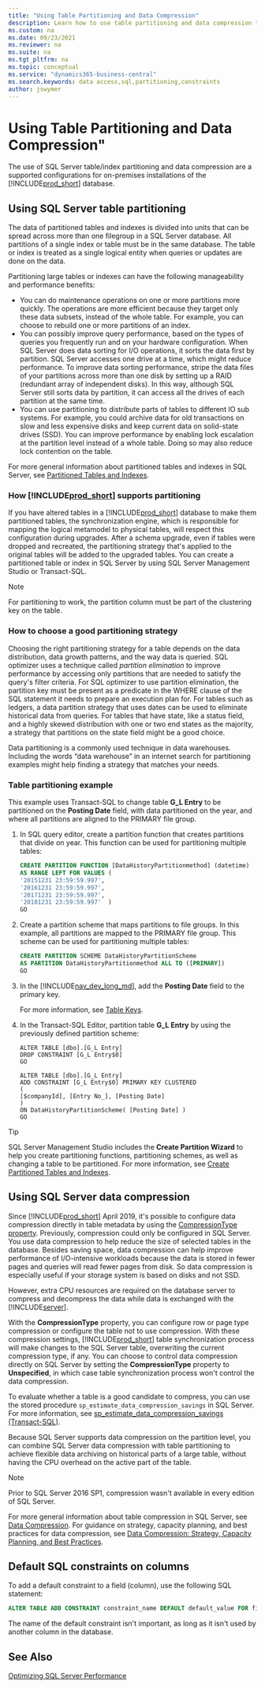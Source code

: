 ```yaml
---
title: "Using Table Partitioning and Data Compression"
description: Learn how to use table partitioning and data compression to improve data access performance in Business Central online.
ms.custom: na
ms.date: 09/23/2021
ms.reviewer: na
ms.suite: na
ms.tgt_pltfrm: na
ms.topic: conceptual
ms.service: "dynamics365-business-central"
ms.search.keywords: data access,sql,partitioning,constraints
author: jswymer
---
```

# Using Table Partitioning and Data Compression"

The use of SQL Server table/index partitioning and data compression are a supported configurations for on-premises installations of the [!INCLUDE[prod_short](../developer/includes/prod_short.md)] database. 

## <a name="TablePartitioning"></a>Using SQL Server table partitioning
The data of partitioned tables and indexes is divided into units that can be spread across more than one filegroup in a SQL Server database. All partitions of a single index or table must be in the same database. The table or index is treated as a single logical entity when queries or updates are done on the data.

Partitioning large tables or indexes can have the following manageability and performance benefits:

- You can do maintenance operations on one or more partitions more quickly. The operations are more efficient because they target only these data subsets, instead of the whole table. For example, you can choose to rebuild one or more partitions of an index.
- You can possibly improve query performance, based on the types of queries you frequently run and on your hardware configuration. When SQL Server does data sorting for I/O operations, it sorts the data first by partition. SQL Server accesses one drive at a time, which might reduce performance. To improve data sorting performance, stripe the data files of your partitions across more than one disk by setting up a RAID (redundant array of independent disks). In this way, although SQL Server still sorts data by partition, it can access all the drives of each partition at the same time.
- You can use partitioning to distribute parts of tables to different IO sub systems. For example, you could archive data for old transactions on slow and less expensive disks and keep current data on solid-state drives (SSD).
You can improve performance by enabling lock escalation at the partition level instead of a whole table. Doing so may also reduce lock contention on the table.

For more general information about partitioned tables and indexes in SQL Server, see [Partitioned Tables and Indexes](/sql/relational-databases/partitions/partitioned-tables-and-indexes).

### How [!INCLUDE[prod_short](../developer/includes/prod_short.md)] supports partitioning

If you have altered tables in a [!INCLUDE[prod_short](../developer/includes/prod_short.md)] database to make them partitioned tables, the synchronization engine, which is responsible for mapping the logical metamodel to physical tables, will respect this configuration during upgrades. After a schema upgrade, even if tables were dropped and recreated, the partitioning strategy that's applied to the original tables will be added to the upgraded tables.
You can create a partitioned table or index in SQL Server by using SQL Server Management Studio or Transact-SQL.

> [!NOTE]  
> For partitioning to work, the partition column must be part of the clustering key on the table.

### How to choose a good partitioning strategy

Choosing the right partitioning strategy for a table depends on the data distribution, data growth patterns, and the way data is queried. SQL optimizer uses a technique called *partition elimination* to improve performance by accessing only partitions that are needed to satisfy the query's filter criteria. For SQL optimizer to use partition elimination, the partition key must be present as a predicate in the WHERE clause of the SQL statement it needs to prepare an execution plan for. For tables such as ledgers, a data partition strategy that uses dates can be used to eliminate historical data from queries. For tables that have state, like a status field, and a highly skewed distribution with one or two end states as the majority, a strategy that partitions on the state field might be a good choice.

Data partitioning is a commonly used technique in data warehouses. Including the words “data warehouse” in an internet search for partitioning examples might help finding a strategy that matches your needs.

### Table partitioning example

This example uses Transact-SQL to change table **G_L Entry** to be partitioned on the **Posting Date** field, with data partitioned on the year, and where all partitions are aligned to the PRIMARY file group.

1. In SQL query editor, create a partition function that creates partitions that divide on year. This function can be used for partitioning multiple tables:

    ```sql
    CREATE PARTITION FUNCTION [DataHistoryPartitionmethod] (datetime)
    AS RANGE LEFT FOR VALUES (
    '20151231 23:59:59.997',
    '20161231 23:59:59.997',
    '20171231 23:59:59.997',
    '20181231 23:59:59.997'  )
    GO
    ```

2. Create a partition scheme that maps partitions to file groups. In this example, all partitions are mapped to the PRIMARY file group. This scheme can be used for partitioning multiple tables:

    ```sql
    CREATE PARTITION SCHEME DataHistoryPartitionScheme
    AS PARTITION DataHistoryPartitionmethod ALL TO ([PRIMARY])
    GO
    ```

3. In the [!INCLUDE[nav_dev_long_md](../developer/includes/nav_dev_long_md.md)], add the **Posting Date** field to the primary key.

    For more information, see [Table Keys](../developer/devenv-table-keys.md).

4. In the Transact-SQL Editor, partition table **G_L Entry** by using the previously defined partition scheme:

    ```tsql
    ALTER TABLE [dbo].[G_L Entry]  
    DROP CONSTRAINT [G_L Entry$0]
    GO

    ALTER TABLE [dbo].[G_L Entry]
    ADD CONSTRAINT [G_L Entry$0] PRIMARY KEY CLUSTERED
    (
    [$companyId], [Entry No_], [Posting Date]
    )
    ON DataHistoryPartitionScheme( [Posting Date] )
    GO
    ```

> [!TIP]
> SQL Server Management Studio includes the **Create Partition Wizard** to help you create partitioning functions, partitioning schemes, as well as changing a table to be partitioned. For more information, see [Create Partitioned Tables and Indexes](/sql/relational-databases/partitions/create-partitioned-tables-and-indexes).

## <a name="Compression"></a>Using SQL Server data compression
Since [!INCLUDE[prod_short](../developer/includes/prod_short.md)] April 2019, it's possible to configure data compression directly in table metadata by using the [CompressionType property](../developer/properties/devenv-compressiontype-property.md). Previously, compression could only be configured in SQL Server. You use data compression to help reduce the size of selected tables in the database. Besides saving space, data compression can help improve performance of I/O-intensive workloads because the data is stored in fewer pages and queries will read fewer pages from disk. So data compression is especially useful if your storage system is based on disks and not SSD.

However, extra CPU resources are required on the database server to compress and decompress the data while data is exchanged with the [!INCLUDE[server](../developer/includes/server.md)].

With the **CompressionType** property, you can configure row or page type compression or configure the table not to use compression. With these compression settings, [!INCLUDE[prod_short](../developer/includes/prod_short.md)] table synchronization process will make changes to the SQL Server table, overwriting the current compression type, if any. You can choose to control data compression directly on SQL Server by setting the **CompressionType** property to **Unspecified**, in which case table synchronization process won't control the data compression.

To evaluate whether a table is a good candidate to compress, you can use the stored procedure `sp_estimate_data_compression_savings` in SQL Server. For more information, see [sp_estimate_data_compression_savings (Transact-SQL)](/sql/relational-databases/system-stored-procedures/sp-estimate-data-compression-savings-transact-sql).

Because SQL Server supports data compression on the partition level, you can combine SQL Server data compression with table partitioning to achieve flexible data archiving on historical parts of a large table, without having the CPU overhead on the active part of the table.

> [!NOTE]
> Prior to SQL Server 2016 SP1, compression wasn't available in every edition of SQL Server.

For more general information about table compression in SQL Server, see [Data Compression](/sql/relational-databases/data-compression/data-compression). For guidance on strategy, capacity planning, and best practices for data compression, see [Data Compression: Strategy, Capacity Planning, and Best Practices](/previous-versions/sql/sql-server-2008/dd894051(v=sql.100)).

## Default SQL constraints on columns

To add a default constraint to a field (column), use the following SQL statement:

```sql
ALTER TABLE ADD CONSTRAINT constraint_name DEFAULT default_value FOR field_name
```

The name of the default constraint isn't important, as long as it isn't used by another column in the database.


## See Also
[Optimizing SQL Server Performance](optimize-sql-server-performance.md)